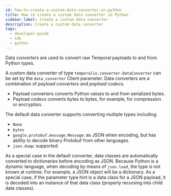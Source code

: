 ```yaml
---
id: how-to-create-a-custom-data-converter-in-python
title: How to create a custom data converter in Python
sidebar_label: Create a custom data converter
description: Create a custom data converter
tags:
  - developer-guide
  - sdk
  - python
---
```


Data converters are used to convert raw Temporal payloads to and from Python types.

A custom data converter of type `temporalio.converter.DataConverter` can be set by the `data_converter` Client parameter.
Data converters are a combination of _payload converters_ and _payload codecs_.

- Payload converters converts Python values to and from serialized bytes.
- Payload codecs converts bytes to bytes, for example, for compression or encryption.

The default data converter supports converting multiple types including:

- `None`
- `bytes`
- `google.protobuf.message.Message`: as JSON when encoding, but has ability to decode binary Protobuf from other languages.
- `json.dump`: supported.

As a special case in the default converter, data classes are automatically converted to dictionaries before encoding as JSON. Because Python is a dynamic language, when decoding by means of `json.load`, the type is not known at runtime. For example, a JSON object will be a dictionary. As a special case, if the parameter type hint is a data class for a JSON payload, it is decoded into an instance of that data class (properly recursing into child data classes).
